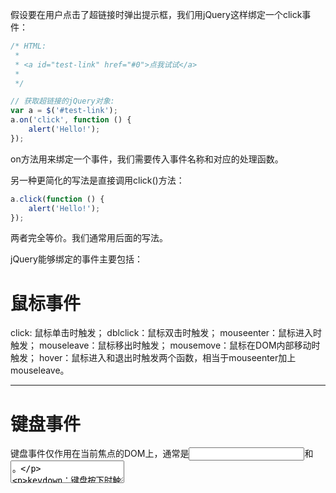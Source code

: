 假设要在用户点击了超链接时弹出提示框，我们用jQuery这样绑定一个click事件：

```js
/* HTML:
 *
 * <a id="test-link" href="#0">点我试试</a>
 *
 */

// 获取超链接的jQuery对象:
var a = $('#test-link');
a.on('click', function () {
    alert('Hello!');
});
```

on方法用来绑定一个事件，我们需要传入事件名称和对应的处理函数。

另一种更简化的写法是直接调用click()方法：

```js
a.click(function () {
    alert('Hello!');
});
```

两者完全等价。我们通常用后面的写法。

jQuery能够绑定的事件主要包括：

# 鼠标事件
click: 鼠标单击时触发；
dblclick：鼠标双击时触发；
mouseenter：鼠标进入时触发；
mouseleave：鼠标移出时触发；
mousemove：鼠标在DOM内部移动时触发；
hover：鼠标进入和退出时触发两个函数，相当于mouseenter加上mouseleave。

---
# 键盘事件
键盘事件仅作用在当前焦点的DOM上，通常是<input>和<textarea>。

keydown：键盘按下时触发；
keyup：键盘松开时触发；
keypress：按一次键后触发。

---
# 其他事件
focus：当DOM获得焦点时触发；
blur：当DOM失去焦点时触发；
change：当<input>、<select>或<textarea>的内容改变时触发；
submit：当<form>提交时触发；
ready：当页面被载入并且DOM树完成初始化后触发。

其中，ready仅作用于document对象。由于ready事件在DOM完成初始化后触发，且只触发一次，所以非常适合用来写其他的初始化代码。假设我们想给一个<form>表单绑定submit事件，下面的代码没有预期的效果：

```js
<html>
<head>
    <script>
        // 代码有误:
        $('#testForm).on('submit', function () {
            alert('submit!');
        });
    </script>
</head>
<body>
    <form id="testForm">
        ...
    </form>
</body>
```

因为JavaScript在此执行的时候，<form>尚未载入浏览器，所以$('#testForm)返回[]，并没有绑定事件到任何DOM上。

所以我们自己的初始化代码必须放到document对象的ready事件中，保证DOM已完成初始化：

```js
<html>
<head>
    <script>
        $(document).on('ready', function () {
            $('#testForm).on('submit', function () {
                alert('submit!');
            });
        });
    </script>
</head>
<body>
    <form id="testForm">
        ...
    </form>
</body>
```

这样写就没有问题了。因为相关代码会在DOM树初始化后再执行。

由于ready事件使用非常普遍，所以可以这样简化：

```js
$(document).ready(function () {
    // on('submit', function)也可以简化:
    $('#testForm).submit(function () {
        alert('submit!');
    });
});
```

甚至还可以再简化为：

```js
$(function () {
    // init...
});
```

上面的这种写法最为常见。如果你遇到$(function () {...})的形式，牢记这是document对象的ready事件处理函数。

完全可以反复绑定事件处理函数，它们会依次执行：

```js
$(function () {
    console.log('init A...');
});
$(function () {
    console.log('init B...');
});
$(function () {
    console.log('init C...');
});
```

---
# 事件参数
有些事件，如mousemove和keypress，我们需要获取鼠标位置和按键的值，否则监听这些事件就没什么意义了。所有事件都会传入Event对象作为参数，可以从Event对象上获取到更多的信息：

```js
$(function () {
    $('#testMouseMoveDiv').mousemove(function (e) {
        $('#testMouseMoveSpan').text('pageX = ' + e.pageX + ', pageY = ' + e.pageY);
    });
});
```

---
# 取消绑定
一个已被绑定的事件可以解除绑定，通过off('click', function)实现：

```js
function hello() {
    alert('hello!');
}

a.click(hello); // 绑定事件

// 10秒钟后解除绑定:
setTimeout(function () {
    a.off('click', hello);
}, 10000);
```

需要特别注意的是，下面这种写法是无效的：

```js
// 绑定事件:
a.click(function () {
    alert('hello!');
});

// 解除绑定:
a.off('click', function () {
    alert('hello!');
});
```

这是因为两个匿名函数虽然长得一模一样，但是它们是两个不同的函数对象，off('click', function () {...})无法移除已绑定的第一个匿名函数。

为了实现移除效果，可以使用off('click')一次性移除已绑定的click事件的所有处理函数。

同理，无参数调用off()一次性移除已绑定的所有类型的事件处理函数。

---
# 事件触发条件
一个需要注意的问题是，事件的触发总是由用户操作引发的。例如，我们监控文本框的内容改动：

```js
var input = $('#test-input');
input.change(function () {
    console.log('changed...');
});
```

当用户在文本框中输入时，就会触发change事件。但是，如果用JavaScript代码去改动文本框的值，将不会触发change事件：

```js
var input = $('#test-input');
input.val('change it!'); // 无法触发change事件
```

有些时候，我们希望用代码触发change事件，可以直接调用无参数的change()方法来触发该事件：

```js
var input = $('#test-input');
input.val('change it!');
input.change(); // 触发change事件
```

input.change()相当于input.trigger('change')，它是trigger()方法的简写。
为什么我们希望手动触发一个事件呢？如果不这么做，很多时候，我们就得写两份一模一样的代码。

---
# 浏览器安全限制
在浏览器中，有些JavaScript代码只有在用户触发下才能执行，例如，window.open()函数：

```js
// 无法弹出新窗口，将被浏览器屏蔽:
$(function () {
    window.open('/');
});
```

这些“敏感代码”只能由用户操作来触发：

```js
var button1 = $('#testPopupButton1');
var button2 = $('#testPopupButton2');

function popupTestWindow() {
    window.open('/');
}

button1.click(function () {
    popupTestWindow();
});

button2.click(function () {
    // 不立刻执行popupTestWindow()，100毫秒后执行:
    setTimeout(popupTestWindow, 100);
});
```

当用户点击button1时，click事件被触发，由于popupTestWindow()在click事件处理函数内执行，这是浏览器允许的，而button2的click事件并未立刻执行popupTestWindow()，延迟执行的popupTestWindow()将被浏览器拦截。